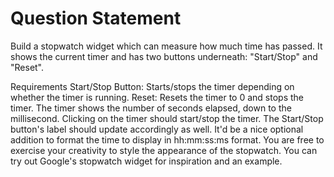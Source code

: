 # Question Statement

Build a stopwatch widget which can measure how much time has passed. It shows the current timer and has two buttons underneath: "Start/Stop" and "Reset".

Requirements
Start/Stop Button: Starts/stops the timer depending on whether the timer is running.
Reset: Resets the timer to 0 and stops the timer.
The timer shows the number of seconds elapsed, down to the millisecond.
Clicking on the timer should start/stop the timer. The Start/Stop button's label should update accordingly as well.
It'd be a nice optional addition to format the time to display in hh:mm:ss:ms format.
You are free to exercise your creativity to style the appearance of the stopwatch. You can try out Google's stopwatch widget for inspiration and an example.

